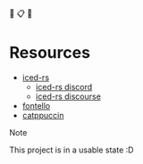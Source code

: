 :crab: :clipboard: :ice_cube:
# Resources
- [iced-rs](https://iced.rs/)
  - [iced-rs discord](https://discord.gg/3xZJ65GAhd)
  - [iced-rs discourse](https://discourse.iced.rs/)
- [fontello](https://fontello.com/)
- [catppuccin](https://catppuccin.com/palette)

> [!Note]
> This project is in a usable state :D
